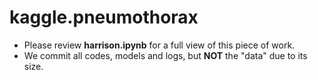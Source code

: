 # kaggle.pneumothorax

- Please review **harrison.ipynb** for a full view of this piece of work.
- We commit all codes, models and logs, but **NOT** the "data" due to its size.
